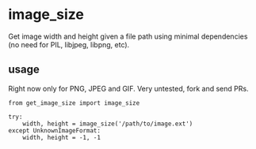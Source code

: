 image_size
==========

Get image width and height given a file path using minimal dependencies (no need for PIL, libjpeg, libpng, etc).



usage
-----

Right now only for PNG, JPEG and GIF. Very untested, fork and send PRs.

    from get_image_size import image_size
    
    try:
        width, height = image_size('/path/to/image.ext')
    except UnknownImageFormat:
        width, height = -1, -1
        
